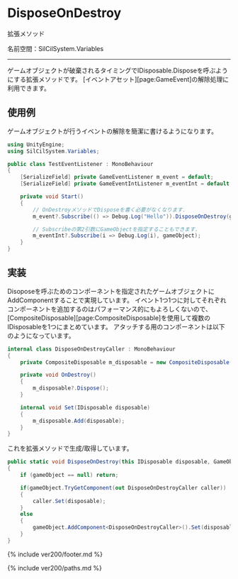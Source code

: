 # DisposeOnDestroy

拡張メソッド

名前空間：SilCilSystem.Variables

---

ゲームオブジェクトが破棄されるタイミングでIDisposable.Disposeを呼ぶようにする拡張メソッドです。
[イベントアセット][page:GameEvent]の解除処理に利用できます。

## 使用例

ゲームオブジェクトが行うイベントの解除を簡潔に書けるようになります。

```cs
using UnityEngine;
using SilCilSystem.Variables;

public class TestEventListener : MonoBehaviour
{
    [SerializeField] private GameEventListener m_event = default;
    [SerializeField] private GameEventIntListener m_eventInt = default;

    private void Start()
    {
        // OnDestroyメソッドでDisposeを書く必要がなくなります.
        m_event?.Subscribe(() => Debug.Log("Hello")).DisposeOnDestroy(gameObject);

        // Subscribeの第2引数にGameObjectを指定することもできます.
        m_eventInt?.Subscribe(i => Debug.Log(i), gameObject);
    }
}
```

## 実装

Disoposeを呼ぶためのコンポーネントを指定されたゲームオブジェクトにAddComponentすることで実現しています。
イベント1つ1つに対してそれぞれコンポーネントを追加するのはパフォーマンス的にもよろしくないので、
[CompositeDisposable][page:CompositeDisposable]を使用して複数のIDisposableを1つにまとめています。
アタッチする用のコンポーネントは以下のようになっています。

```cs
internal class DisposeOnDestroyCaller : MonoBehaviour
{
    private CompositeDisposable m_disposable = new CompositeDisposable();

    private void OnDestroy()
    {
        m_disposable?.Dispose();
    }

    internal void Set(IDisposable disposable)
    {
        m_disposable.Add(disposable);
    }
}
```

これを拡張メソッドで生成/取得しています。

```cs
public static void DisposeOnDestroy(this IDisposable disposable, GameObject gameObject)
{
    if (gameObject == null) return;

    if(gameObject.TryGetComponent(out DisposeOnDestroyCaller caller))
    {
        caller.Set(disposable);
    }
    else
    {
        gameObject.AddComponent<DisposeOnDestroyCaller>().Set(disposable);
    }
}
```

<!--- footer --->

{% include ver200/footer.md %}

<!--- 参照 --->

{% include ver200/paths.md %}
